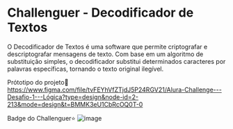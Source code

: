 # Challenguer - Decodificador de Textos
O Decodificador de Textos é uma software que permite criptografar e descriptografar mensagens de texto. Com base em um algoritmo de substituição simples, o decodificador substitui determinados caracteres por palavras específicas, tornando o texto original ilegível.

Prótotipo do projeto🎨
https://www.figma.com/file/tvFEYhVfZTjdJ5P24RGV21/Alura-Challenge---Desafio-1---Lógica?type=design&node-id=2-213&mode=design&t=BMMK3eU1CbRcOQ0T-0

Badge do Challenguer⭐
![image](https://github.com/GuilhermeSerafim/decodificador-de-textos/assets/129989701/6a15cde6-3032-46a3-9a92-269c523fd00e)
